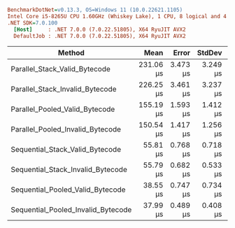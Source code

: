 ``` ini

BenchmarkDotNet=v0.13.3, OS=Windows 11 (10.0.22621.1105)
Intel Core i5-8265U CPU 1.60GHz (Whiskey Lake), 1 CPU, 8 logical and 4 physical cores
.NET SDK=7.0.100
  [Host]     : .NET 7.0.0 (7.0.22.51805), X64 RyuJIT AVX2
  DefaultJob : .NET 7.0.0 (7.0.22.51805), X64 RyuJIT AVX2


```
|                             Method |      Mean |    Error |   StdDev |    Gen0 | Allocated |
|----------------------------------- |----------:|---------:|---------:|--------:|----------:|
|      Parallel_Stack_Valid_Bytecode | 231.06 μs | 3.473 μs | 3.249 μs | 66.1621 | 172.84 KB |
|    Parallel_Stack_Invalid_Bytecode | 226.25 μs | 3.461 μs | 3.237 μs | 57.1289 | 153.74 KB |
|     Parallel_Pooled_Valid_Bytecode | 155.19 μs | 1.593 μs | 1.412 μs | 37.8418 |  94.04 KB |
|   Parallel_Pooled_Invalid_Bytecode | 150.54 μs | 1.417 μs | 1.256 μs | 37.3535 |  91.59 KB |
|    Sequential_Stack_Valid_Bytecode |  55.81 μs | 0.768 μs | 0.718 μs |  7.8735 |  24.12 KB |
|  Sequential_Stack_Invalid_Bytecode |  55.79 μs | 0.682 μs | 0.533 μs |  7.8735 |  24.12 KB |
|   Sequential_Pooled_Valid_Bytecode |  38.55 μs | 0.747 μs | 0.734 μs |  5.2490 |  16.09 KB |
| Sequential_Pooled_Invalid_Bytecode |  37.99 μs | 0.489 μs | 0.408 μs |  5.2490 |  16.09 KB |
